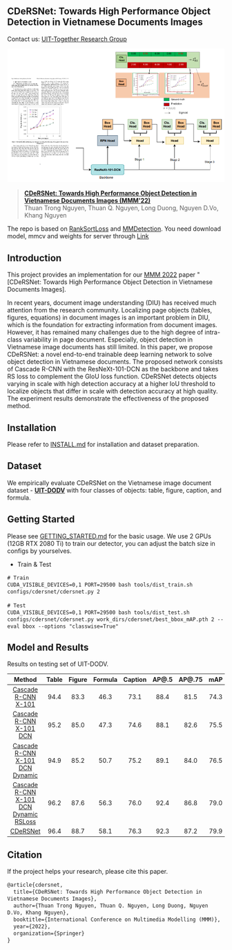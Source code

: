 ## CDeRSNet: Towards High Performance Object Detection in Vietnamese Documents Images

Contact us: [UIT-Together Research Group](https://uit-together.github.io/)


![](images/cdersnet.png)

> **[CDeRSNet: Towards High Performance Object Detection in Vietnamese Documents Images (MMM'22)]()**            
> Thuan Trong Nguyen, Thuan Q. Nguyen, Long Duong, Nguyen D.Vo, Khang Nguyen        
<!-- > arXiv preprint ([arXiv:2103.07733](https://arxiv.org/pdf/2103.07733.pdf)) / CVPR [Open access](https://openaccess.thecvf.com/content/CVPR2021/papers/Han_ReDet_A_Rotation-Equivariant_Detector_for_Aerial_Object_Detection_CVPR_2021_paper.pdf). -->

The repo is based on [RankSortLoss](https://github.com/kemaloksuz/RankSortLoss) and [MMDetection](https://github.com/open-mmlab/mmdetection).
You need download model, mmcv and weights for server through [Link](https://drive.google.com/drive/folders/1EDSel5pZkl9dAGZWgiU6TLue7RydhqI_?usp=sharing)


## Introduction

This project provides an implementation for our [MMM 2022](http://mmm2022.org/) paper "[CDeRSNet: Towards High Performance Object Detection in Vietnamese Documents Images].

In recent years, document image understanding (DIU) has received much attention from the research community. Localizing page objects (tables, figures, equations) in document images is an important problem in DIU, which is the foundation for extracting information from document images. However, it has remained many challenges due to the high degree of intra-class variability in page document. Especially, object detection in Vietnamese image documents has still limited. In this paper, we propose CDeRSNet: a novel end-to-end trainable deep learning network to solve object detection in Vietnamese documents.  The proposed network consists of Cascade R-CNN with the ResNeXt-101-DCN as the backbone and takes RS loss to complement the GIoU loss function.  CDeRSNet detects objects varying in scale with high detection accuracy at a higher IoU threshold to localize objects that differ in scale with detection accuracy at high quality. The experiment results demonstrate the effectiveness of the proposed method.

## Installation
Please refer to [INSTALL.md](https://mmdetection.readthedocs.io/en/v1.2.0/INSTALL.html) for installation and dataset preparation.

## Dataset
We empirically evaluate CDeRSNet on the Vietnamese image document dataset - [**UIT-DODV**](https://github.com/nguyenvd-uit/uit-together-dataset/blob/main/UIT-DODV.md)  with four classes of objects: table, figure, caption, and formula.


## Getting Started
Please see [GETTING_STARTED.md](https://mmdetection.readthedocs.io/en/v1.2.0/GETTING_STARTED.html) for the basic usage.
We use 2 GPUs (12GB RTX 2080 Ti) to train our detector, you can adjust the batch size in configs by yourselves.
* Train & Test
```shell
# Train
CUDA_VISIBLE_DEVICES=0,1 PORT=29500 bash tools/dist_train.sh configs/cdersnet/cdersnet.py 2

# Test
CUDA_VISIBLE_DEVICES=0,1 PORT=29500 bash tools/dist_test.sh configs/cdersnet/cdersnet.py work_dirs/cdersnet/best_bbox_mAP.pth 2 --eval bbox --options "classwise=True"
```

## Model and Results
Results on testing set of UIT-DODV.

| Method | Table | Figure | Formula| Caption| AP@.5 | AP@.75 |mAP |
| :----: | :------: | :-----: | :---------: | :--------------: | :------: | :------: | :------: |
| [Cascade R-CNN X-101](configs/cdersnet/cascade_rcnn_x101.py) | 94.4 |  83.3  | 46.3 | 73.1| 88.4 | 81.5 | 74.3 |
| [Cascade R-CNN X-101 DCN](configs/cdersnet/cascade_rcnn_x101_dcn.py) | 95.2 |  85.0  | 47.3 | 74.6| 88.1 | 82.6 | 75.5 |
| [Cascade R-CNN X-101 DCN Dynamic](configs/cdersnet/cascade_rcnn_x101_dcn_dynamic.py) | 94.9 |  85.2  | 50.7 | 75.2| 89.1 | 84.0 | 76.5 |
| [Cascade R-CNN X-101 DCN Dynamic RSLoss](configs/cdersnet/cascade_rcnn_x101_dcn_rs_dynamic.py) | 96.2 |  87.6  | 56.3 | 76.0| 92.4 | 86.8 | 79.0 |
| [CDeRSNet](configs/cdersnet/cdersnet.py) | 96.4 |  88.7  | 58.1 | 76.3| 92.3 | 87.2 | 79.9 |



## Citation

If the project helps your research, please cite this paper.

```
@article{cdersnet,
  title={CDeRSNet: Towards High Performance Object Detection in Vietnamese Documents Images},
  author={Thuan Trong Nguyen, Thuan Q. Nguyen, Long Duong, Nguyen D.Vo, Khang Nguyen},
  booktitle={International Conference on Multimedia Modelling (MMM)},
  year={2022},
  organization={Springer}
}
```




